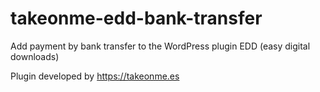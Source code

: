 # takeonme-edd-bank-transfer
Add payment by bank transfer to the WordPress plugin EDD (easy digital downloads)

Plugin developed by https://takeonme.es
